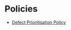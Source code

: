 # Policies

- [Defect Prioritisation Policy](http://lf-hyperledger.atlassian.net/wiki/display/BESU/Defect+Prioritisation+Policy?src=contextnavpagetreemode)